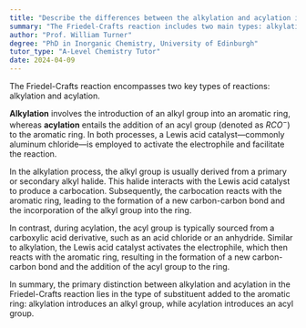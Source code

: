 ```yaml
---
title: "Describe the differences between the alkylation and acylation in the Friedel-Crafts reaction"
summary: "The Friedel-Crafts reaction includes two main types: alkylation, which introduces alkyl groups, and acylation, which adds acyl groups to aromatic compounds."
author: "Prof. William Turner"
degree: "PhD in Inorganic Chemistry, University of Edinburgh"
tutor_type: "A-Level Chemistry Tutor"
date: 2024-04-09
---
```


The Friedel-Crafts reaction encompasses two key types of reactions: alkylation and acylation.

**Alkylation** involves the introduction of an alkyl group into an aromatic ring, whereas **acylation** entails the addition of an acyl group (denoted as $RCO^-$) to the aromatic ring. In both processes, a Lewis acid catalyst—commonly aluminum chloride—is employed to activate the electrophile and facilitate the reaction.

In the alkylation process, the alkyl group is usually derived from a primary or secondary alkyl halide. This halide interacts with the Lewis acid catalyst to produce a carbocation. Subsequently, the carbocation reacts with the aromatic ring, leading to the formation of a new carbon-carbon bond and the incorporation of the alkyl group into the ring.

In contrast, during acylation, the acyl group is typically sourced from a carboxylic acid derivative, such as an acid chloride or an anhydride. Similar to alkylation, the Lewis acid catalyst activates the electrophile, which then reacts with the aromatic ring, resulting in the formation of a new carbon-carbon bond and the addition of the acyl group to the ring.

In summary, the primary distinction between alkylation and acylation in the Friedel-Crafts reaction lies in the type of substituent added to the aromatic ring: alkylation introduces an alkyl group, while acylation introduces an acyl group.
    